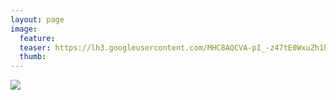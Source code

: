 ```yaml
---
layout: page
image:
  feature:
  teaser: https://lh3.googleusercontent.com/MHC8AQCVA-pI_-z47tE0WxuZh1hljHV1UDhhI5yRJ4Q=w245
  thumb:
---
```


![](https://lh3.googleusercontent.com/EveUQ4lMWugb3fFtoU4xDTEi5iUergxw4Vsqt9x9Tas=w800)
